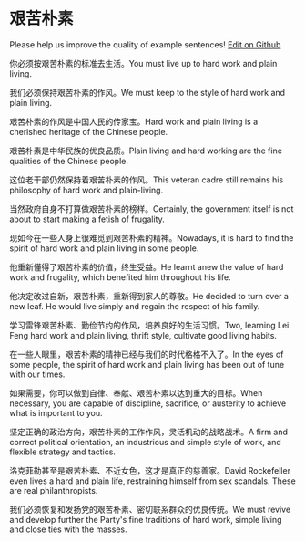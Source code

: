 # 艰苦朴素

Please help us improve the quality of example sentences! [Edit on Github](https://github.com/jiyushe/jiyu-example-sentence-source/blob/main/chinese/jiankupusu.md)

<p><span class="chinese">你必须按艰苦朴素的标准去生活。</span><span class="english">You must live up to hard work and plain living.</span></p>

<p><span class="chinese">我们必须保持艰苦朴素的作风。</span><span class="english">We must keep to the style of hard work and plain living.</span></p>

<p><span class="chinese">艰苦朴素的作风是中国人民的传家宝。</span><span class="english">Hard work and plain living is a cherished heritage of the Chinese people.</span></p>

<p><span class="chinese">艰苦朴素是中华民族的优良品质。</span><span class="english">Plain living and hard working are the fine qualities of the Chinese people.</span></p>

<p><span class="chinese">这位老干部仍然保持着艰苦朴素的作风。</span><span class="english">This veteran cadre still remains his philosophy of hard work and plain-living.</span></p>

<p><span class="chinese">当然政府自身不打算做艰苦朴素的榜样。</span><span class="english">Certainly, the government itself is not about to start making a fetish of frugality.</span></p>

<p><span class="chinese">现如今在一些人身上很难觅到艰苦朴素的精神。</span><span class="english">Nowadays, it is hard to find the spirit of hard work and plain living in some people.</span></p>

<p><span class="chinese">他重新懂得了艰苦朴素的价值，终生受益。</span><span class="english">He learnt anew the value of hard work and frugality, which benefited him throughout his life.</span></p>

<p><span class="chinese">他决定改过自新，艰苦朴素，重新得到家人的尊敬。</span><span class="english">He decided to turn over a new leaf. He would live simply and regain the respect of his family.</span></p>

<p><span class="chinese">学习雷锋艰苦朴素、勤俭节约的作风，培养良好的生活习惯。</span><span class="english">Two, learning Lei Feng hard work and plain living, thrift style, cultivate good living habits.</span></p>

<p><span class="chinese">在一些人眼里，艰苦朴素的精神已经与我们的时代格格不入了。</span><span class="english">In the eyes of some people, the spirit of hard work and plain living has been out of tune with our times.</span></p>

<p><span class="chinese">如果需要，你可以做到自律、奉献、艰苦朴素以达到重大的目标。</span><span class="english">When necessary, you are capable of discipline, sacrifice, or austerity to achieve what is important to you.</span></p>

<p><span class="chinese">坚定正确的政治方向，艰苦朴素的工作作风，灵活机动的战略战术。</span><span class="english">A firm and correct political orientation, an industrious and simple style of work, and flexible strategy and tactics.</span></p>

<p><span class="chinese">洛克菲勒甚至是艰苦朴素、不近女色，这才是真正的慈善家。</span><span class="english">David Rockefeller even lives a hard and plain life, restraining himself from sex scandals. These are real philanthropists.</span></p>

<p><span class="chinese">我们必须恢复和发扬党的艰苦朴素、密切联系群众的优良传统。</span><span class="english">We must revive and develop further the Party's fine traditions of hard work, simple living and close ties with the masses.</span></p>

